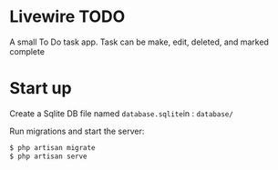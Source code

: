 # Livewire TODO
A small To Do task app.
Task can be make, edit, deleted, and marked complete

# Start up

Create a Sqlite DB file named `database.sqlite`in : `database/`

Run migrations and start the server:

```sh
$ php artisan migrate
$ php artisan serve
```
